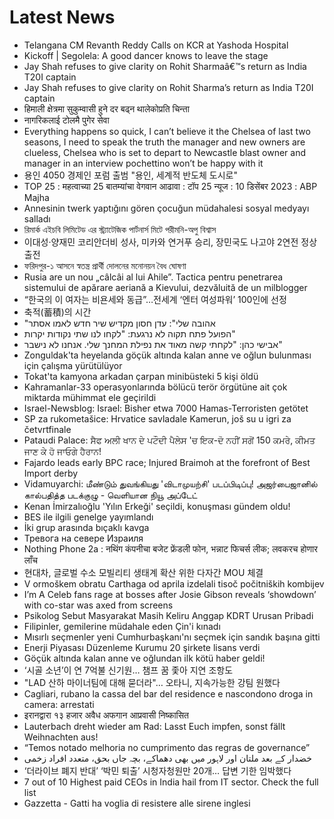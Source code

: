 # Latest News
-  Telangana CM Revanth Reddy Calls on KCR at Yashoda Hospital
-  Kickoff | Segolela: A good dancer knows to leave the stage
-  Jay Shah refuses to give clarity on Rohit Sharmaâ€™s return as India T20I captain
-  Jay Shah refuses to give clarity on Rohit Sharma’s return as India T20I captain
-  हिमाली क्षेत्रमा सुकुम्वासी हुने दर बढ्न थालेकोप्रति चिन्ता
-  नागरिकलाई टोलमै पुगेर सेवा
-  Everything happens so quick, I can’t believe it the Chelsea of last two seasons, I need to speak the truth the manager and new owners are clueless, Chelsea who is set to depart to Newcastle blast owner and manager in an interview pochettino won’t be happy with it
-  용인 4050 경제인 포럼 출범 "용인, 세계적 반도체 도시로"
-  TOP 25 : महत्वाच्या 25 बातम्यांचा वेगवान आढावा : टॉप 25 न्यूज : 10 डिसेंबर 2023 : ABP Majha
-  Annesinin twerk yaptığını gören çocuğun müdahalesi sosyal medyayı salladı
-  রিমার্ক এইচবি লিমিটেড এর স্ট্র্যাটেজিক পার্টনার্স মিটে পরীমনি-অপু বিশ্বাস
-  이대성·양재민 코리안더비 성사, 미카와 연거푸 승리, 장민국도 나고야 2연전 정상 출전
-  ফরিদপুর-১ আসনে স্বতন্ত্র প্রার্থী দোলনের মনোনয়ন বৈধ ঘোষণা
-  Rusia are un nou „câlcâi al lui Ahile”. Tactica pentru penetrarea sistemului de apărare aeriană a Kievului, dezvăluită de un milblogger
-  “한국의 이 여자는 비욘세와 동급”…전세계 ‘엔터 여성파워’ 100인에 선정
-  축적(蓄積)의 시간
-  "אהובה שלי": עדן חסון מקדיש שיר חדש לאמו אסתר
-  הפועל פתח תקוה לא נרגעת: "לקחו לנו שתי נקודות יקרות"
-  אבישי כהן: "לקחתי קשה מאוד את נפילת המחנך שלי. אנחנו לא נישבר"
-  Zonguldak'ta heyelanda göçük altında kalan anne ve oğlun bulunması için çalışma yürütülüyor
-  Tokat'ta kamyona arkadan çarpan minibüsteki 5 kişi öldü
-  Kahramanlar-33 operasyonlarında bölücü terör örgütüne ait çok miktarda mühimmat ele geçirildi
-  Israel-Newsblog: Israel: Bisher etwa 7000 Hamas-Terroristen getötet
-  SP za rukometašice: Hrvatice savladale Kamerun, još su u igri za četvrtfinale
-  Pataudi Palace: ਸੈਫ ਅਲੀ ਖਾਨ ਦੇ ਪਟੌਦੀ ਪੈਲੇਸ 'ਚ ਇਕ-ਦੋ ਨਹੀਂ ਸਗੋਂ 150 ਕਮਰੇ, ਕੀਮਤ ਜਾਣ ਕੇ ਹੋ ਜਾਓਗੇ ਹੈਰਾਨ!
-  Fajardo leads early BPC race; Injured Braimoh at the forefront of Best Import derby
-  Vidamuyarchi: மீண்டும் துவங்கியது 'விடாமுயற்சி' படப்பிடிப்பு! அஜர்பைஜானில் கால்பதித்த படக்குழு - வெளியான நியூ அப்டேட்
-  Kenan İmirzalıoğlu 'Yılın Erkeği' seçildi, konuşması gündem oldu!
-  BES ile ilgili genelge yayımlandı
-  İki grup arasında bıçaklı kavga
-  Тревога на севере Израиля
-  Nothing Phone 2a : नथिंग कंपनीचा बजेट फ्रेंडली फोन, भन्नाट फिचर्स लीक; लवकरच होणार लाँच
-  현대차, 글로벌 수소 모빌리티 생태계 확산 위한 다자간 MOU 체결
-  V ormoškem obratu Carthaga od aprila izdelali tisoč počitniških kombijev
-  I’m A Celeb fans rage at bosses after Josie Gibson reveals ‘showdown’ with co-star was axed from screens
-  Psikolog Sebut Masyarakat Masih Keliru Anggap KDRT Urusan Pribadi
-  Filipinler, gemilerine müdahale eden Çin'i kınadı
-  Mısırlı seçmenler yeni Cumhurbaşkanı'nı seçmek için sandık başına gitti
-  Enerji Piyasası Düzenleme Kurumu 20 şirkete lisans verdi
-  Göçük altında kalan anne ve oğlundan ilk kötü haber geldi!
-  ‘시골 소년’이 연 7억불 신기원… 챔프 꿈 좇아 지연 조항도
-  "LAD 산하 마이너팀에 대해 묻더라"… 오타니, 지속가능한 강팀 원했다
-  Cagliari, rubano la cassa del bar del residence e nascondono droga in camera: arrestati
-  इरानद्वारा १३ हजार अवैध अफगान आप्रवासी निष्कासित
-  Lauterbach dreht wieder am Rad: Lasst Euch impfen, sonst fällt Weihnachten aus!
-  “Temos notado melhoria no cumprimento das regras de governance”
-  خضدار کے بعد ملتان اور لاہور میں بھی دھماکے، بچہ جاں بحق، متعدد افراد زخمی
-  ‘더라이브 폐지 반대’ ‘박민 퇴출’ 시청자청원만 20개… 답변 기한 임박했다
-  7 out of 10 Highest paid CEOs in India hail from IT sector. Check the full list
-  Gazzetta - Gatti ha voglia di resistere alle sirene inglesi
